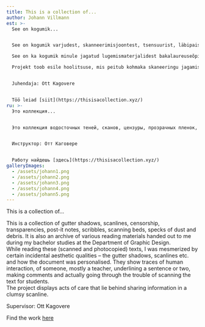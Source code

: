```yaml
---
title: This is a collection of...
author: Johann Villmann
est: >-
  See on kogumik...


  See on kogumik varjudest, skanneerimisjoontest, tsensuurist, läbipaistvustest, post-it’itest, kritseldustest, tolmu ja puru kübekestest.  \

  See on ka kogumik minule jagatud lugemismaterjalidest bakalaureuseõpingutel ajal graafilise disaini osakonnas. Lugedes neid skanneeritud, kopeeritud, pildistatud tekste, olin lummatud nende juhuslikest esteetilistest omadustest, nagu varjud, jooned jne. ning kuidas koopiad on isikustatud. Neis on näha inimtegevuse jälgi, enamasti juhendaja, kes on lause või kaks alla kriipsutanud, tema kommentaare, mõtteid ja vaeva.  \

  Projekt toob esile hoolitsuse, mis peitub kohmaka skaneeringu jagamise rituaalis.


  Juhendaja: Ott Kagovere


  Töö leiad [siit](https://thisisacollection.xyz/)
ru: >-
  Это коллекция...


  Это коллекция водосточных теней, сканов, цензуры, прозрачных пленок, пост-заметок, каракулей, сканирующих кроватей, пятен пыли и мусора. Это также архив различных материалов для чтения, выданных мне во время обучения в бакалавриате на факультете графического дизайна Академии художеств Эстонии. Читая эти (отсканированные и фотокопированные) тексты, я был загипнотизирован некоторыми случайными эстетическими качествами - тенями водосточного желоба, линиями сканирования и т.п. и тем, как документ был персонализирован. Они показывают следы человеческого взаимодействия, от кого-то, в основном от учителя, подчеркивая предложение или два, комментируя и фактически испытывая трудности при сканировании текста для студентов. Проект отображает акты заботы, которые лежат в основе обмена информацией в неуклюжей линии сканирования.


  Инструктор: Отт Каговере


  Работу найдешь [здесь](https://thisisacollection.xyz/)
galleryImages:
  - /assets/johann1.png
  - /assets/johann2.png
  - /assets/johann3.png
  - /assets/johann4.png
  - /assets/johann5.png
---
```

This is a collection of...

This is a collection of gutter shadows, scanlines, censorship, transparencies, post-it notes, scribbles, scanning beds, specks of dust and debris. It is also an archive of various reading materials handed out to me during my bachelor studies at the Department of Graphic Design.  \
While reading these (scanned and photocopied) texts, I was mesmerized by certain incidental aesthetic qualities – the gutter shadows, scanlines etc. and how the document was personalised. They show traces of human interaction, of someone, mostly a teacher, underlining a sentence or two, making comments and actually going through the trouble of scanning the text for students.  \
The project displays acts of care that lie behind sharing information in a clumsy scanline.

Supervisor: Ott Kagovere

Find the work [here](https://thisisacollection.xyz/)
